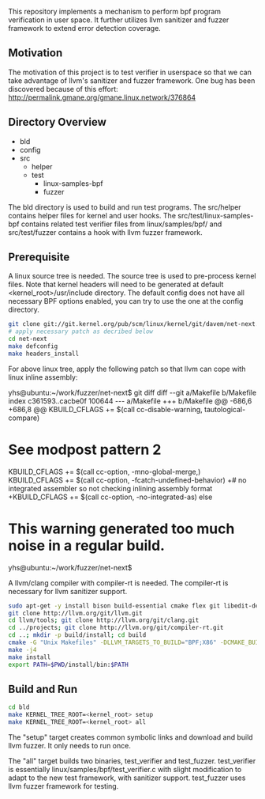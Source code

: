 
This repository implements a mechanism to perform bpf program verification
in user space. It further utilizes llvm sanitizer and fuzzer framework to
extend error detection coverage.

## Motivation

The motivation of this project is to test verifier in userspace so that
we can take advantage of llvm's sanitizer and fuzzer framework. One bug
has been discovered because of this effort:
http://permalink.gmane.org/gmane.linux.network/376864

## Directory Overview

  - bld
  - config
  - src
    - helper
    - test
      - linux-samples-bpf
      - fuzzer

The bld directory is used to build and run test programs.
The src/helper contains helper files for kernel and 
user hooks. The src/test/linux-samples-bpf contains 
related test verifier files from linux/samples/bpf/ and
src/test/fuzzer contains a hook with llvm fuzzer framework.

## Prerequisite

A linux source tree is needed. The source tree is used to pre-process kernel files.
Note that kernel headers will need to be generated at default <kernel_root>/usr/include
directory. The default config does not have all necessary BPF options enabled,
you can try to use the one at the config directory.
```bash
git clone git://git.kernel.org/pub/scm/linux/kernel/git/davem/net-next.git
# apply necessary patch as decribed below
cd net-next
make defconfig
make headers_install
```
For above linux tree, apply the following patch so that llvm can cope with linux
inline assembly:

yhs@ubuntu:~/work/fuzzer/net-next$ git diff
diff --git a/Makefile b/Makefile
index c361593..cacbe0f 100644
--- a/Makefile
+++ b/Makefile
@@ -686,6 +686,8 @@ KBUILD_CFLAGS += $(call cc-disable-warning, tautological-compare)
 # See modpost pattern 2
 KBUILD_CFLAGS += $(call cc-option, -mno-global-merge,)
 KBUILD_CFLAGS += $(call cc-option, -fcatch-undefined-behavior)
+# no integrated assembler so not checking inlining assembly format
+KBUILD_CFLAGS += $(call cc-option, -no-integrated-as)
 else
 
 # This warning generated too much noise in a regular build.
yhs@ubuntu:~/work/fuzzer/net-next$ 

A llvm/clang compiler with compiler-rt is needed. The compiler-rt is necessary
for llvm sanitizer support.
```bash
sudo apt-get -y install bison build-essential cmake flex git libedit-dev python zlib1g-dev
git clone http://llvm.org/git/llvm.git
cd llvm/tools; git clone http://llvm.org/git/clang.git
cd ../projects; git clone http://llvm.org/git/compiler-rt.git
cd ..; mkdir -p build/install; cd build
cmake -G "Unix Makefiles" -DLLVM_TARGETS_TO_BUILD="BPF;X86" -DCMAKE_BUILD_TYPE=Release -DCMAKE_INSTALL_PREFIX=$PWD/install ..
make -j4
make install
export PATH=$PWD/install/bin:$PATH
```

## Build and Run

```bash
cd bld
make KERNEL_TREE_ROOT=<kernel_root> setup
make KERNEL_TREE_ROOT=<kernel_root> all
```

The "setup" target creates common symbolic links and download
and build llvm fuzzer. It only needs to run once.

The "all" target builds two binaries, test_verifier and test_fuzzer.
test_verifier is essentially linux/samples/bpf/test_verifier.c with
slight modification to adapt to the new test framework, with
sanitizer support. test_fuzzer uses llvm fuzzer framework
for testing.
